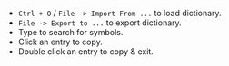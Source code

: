 - `Ctrl + O` / `File -> Import From ...` to  load dictionary.
- `File -> Export to ...` to export dictionary.
- Type to search for symbols.
- Click an entry to copy.
- Double click an entry to copy & exit.

